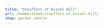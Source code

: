 ```yaml
---
title: "Stauffers of Kissel Hill"
url: /hummelstown/stauffers-of-kissel-hill/
shop: garden centre
---
```


